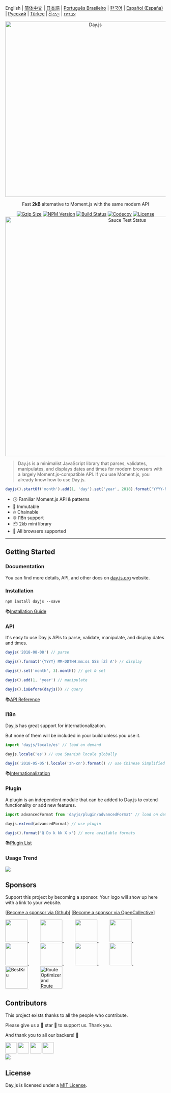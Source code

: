 English | [简体中文](./docs/zh-cn/README.zh-CN.md) | [日本語](./docs/ja/README-ja.md) | [Português Brasileiro](./docs/pt-br/README-pt-br.md) | [한국어](./docs/ko/README-ko.md) | [Español (España)](./docs/es-es/README-es-es.md) | [Русский](./docs/ru/README-ru.md) | [Türkçe](./docs/tr/README-tr.md) | [සිංහල](./docs/si/README-si.md) | [עברית](./docs/he/README-he.md)

<p align="center"><a href="https://day.js.org/" target="_blank" rel="noopener noreferrer"><img width="550"
                                                                             src="https://user-images.githubusercontent.com/17680888/39081119-3057bbe2-456e-11e8-862c-646133ad4b43.png"
                                                                             alt="Day.js" /></a></p>
<p align="center">Fast <b>2kB</b> alternative to Moment.js with the same modern API</p>
<p align="center">
    <a href="https://bundlephobia.com/package/dayjs"><img
            src="https://img.shields.io/bundlephobia/minzip/dayjs?style=flat-square&color=%2345cc11"
            alt="Gzip Size"></a>
    <a href="https://www.npmjs.com/package/dayjs"><img src="https://img.shields.io/npm/v/dayjs.svg?style=flat-square&colorB=51C838"
                                                       alt="NPM Version"></a>
    <a href="https://github.com/iamkun/dayjs/actions/workflows/check.yml"><img
            src="https://img.shields.io/github/actions/workflow/status/iamkun/dayjs/check.yml?style=flat-square" alt="Build Status"></a>
    <a href="https://codecov.io/gh/iamkun/dayjs"><img
            src="https://img.shields.io/codecov/c/github/iamkun/dayjs/master.svg?style=flat-square" alt="Codecov"></a>
    <a href="https://github.com/iamkun/dayjs/blob/master/LICENSE"><img
            src="https://img.shields.io/badge/license-MIT-brightgreen.svg?style=flat-square" alt="License"></a>
    <br>
    <a href="https://saucelabs.com/u/dayjs">
        <img width="750" src="https://user-images.githubusercontent.com/17680888/40040137-8e3323a6-584b-11e8-9dba-bbe577ee8a7b.png" alt="Sauce Test Status">
    </a>
</p>

> Day.js is a minimalist JavaScript library that parses, validates, manipulates, and displays dates and times for modern browsers with a largely Moment.js-compatible API. If you use Moment.js, you already know how to use Day.js.

```js
dayjs().startOf('month').add(1, 'day').set('year', 2018).format('YYYY-MM-DD HH:mm:ss');
```

* 🕒 Familiar Moment.js API & patterns
* 💪 Immutable
* 🔥 Chainable
* 🌐 I18n support
* 📦 2kb mini library
* 👫 All browsers supported

---

## Getting Started

### Documentation

You can find more details, API, and other docs on [day.js.org](https://day.js.org/) website.

### Installation

```console
npm install dayjs --save
```

📚[Installation Guide](https://day.js.org/docs/en/installation/installation)

### API

It's easy to use Day.js APIs to parse, validate, manipulate, and display dates and times.

```javascript
dayjs('2018-08-08') // parse

dayjs().format('{YYYY} MM-DDTHH:mm:ss SSS [Z] A') // display

dayjs().set('month', 3).month() // get & set

dayjs().add(1, 'year') // manipulate

dayjs().isBefore(dayjs()) // query
```

📚[API Reference](https://day.js.org/docs/en/parse/parse)

### I18n

Day.js has great support for internationalization.

But none of them will be included in your build unless you use it.

```javascript
import 'dayjs/locale/es' // load on demand

dayjs.locale('es') // use Spanish locale globally

dayjs('2018-05-05').locale('zh-cn').format() // use Chinese Simplified locale in a specific instance
```

📚[Internationalization](https://day.js.org/docs/en/i18n/i18n)

### Plugin

A plugin is an independent module that can be added to Day.js to extend functionality or add new features.

```javascript
import advancedFormat from 'dayjs/plugin/advancedFormat' // load on demand

dayjs.extend(advancedFormat) // use plugin

dayjs().format('Q Do k kk X x') // more available formats
```

📚[Plugin List](https://day.js.org/docs/en/plugin/plugin)

### Usage Trend

<a href="https://npm-compare.com/moment,dayjs/#timeRange=THREE_YEARS" target="_blank">
  <img src="https://user-images.githubusercontent.com/3455798/270162667-c7bd2ebe-675e-45c6-a2c9-dc67f3b65d6e.png">
</a>

## Sponsors

Support this project by becoming a sponsor. Your logo will show up here with a link to your website.

[[Become a sponsor via Github](https://github.com/sponsors/iamkun/)] [[Become a sponsor via OpenCollective](https://opencollective.com/dayjs#sponsor)]

<a href="https://toyokumo.co.jp" target="_blank">
  <img width="70" src="https://user-images.githubusercontent.com/17680888/197092231-2367b5eb-1e43-467e-a311-23f7cd97b086.png">
</a>
&nbsp;&nbsp;&nbsp;&nbsp;&nbsp;&nbsp;&nbsp;&nbsp;
<a href="https://github.com/ken-swyfft" target="_blank">
  <img width="70" src="https://avatars.githubusercontent.com/u/65305317?v=4">
</a>
&nbsp;&nbsp;&nbsp;&nbsp;&nbsp;&nbsp;&nbsp;&nbsp;
<a href="https://opencollective.com/sight-and-sound-ministries" target="_blank">
  <img width="70" src="https://user-images.githubusercontent.com/17680888/232316426-cb99b4cf-0ccb-4e73-a6ce-e16dba6aadf4.png">
</a>
&nbsp;&nbsp;&nbsp;&nbsp;&nbsp;&nbsp;&nbsp;&nbsp;
<a href="https://chudovo.com/" target="_blank">
  <img width="70" src="https://images.opencollective.com/chudovo/3c866f5/logo/256.png?height=256">
</a>
&nbsp;&nbsp;&nbsp;&nbsp;&nbsp;&nbsp;&nbsp;&nbsp;
<a href="https://www.honrev.com" target="_blank">
  <img width="70" src="https://github.com/user-attachments/assets/b3203350-34c1-4637-b8b1-d9b8bab346d3">
</a>
&nbsp;&nbsp;&nbsp;&nbsp;&nbsp;&nbsp;&nbsp;&nbsp;
<a href="https://github.com/alan-eu" target="_blank">
  <img width="70" src="https://avatars.githubusercontent.com/u/18175329?s=52&v=4">
</a>
&nbsp;&nbsp;&nbsp;&nbsp;&nbsp;&nbsp;&nbsp;&nbsp;
<a href="https://www.exoflare.com/open-source/?utm_source=dayjs&utm_campaign=open_source" target="_blank">
  <img width="70" src="https://user-images.githubusercontent.com/17680888/162761622-1407a849-0c41-4591-8aa9-f98114ec2092.png">
</a>
&nbsp;&nbsp;&nbsp;&nbsp;&nbsp;&nbsp;&nbsp;&nbsp;
<a href="https://github.com/storyblok" target="_blank">
  <img width="70" src="https://avatars.githubusercontent.com/u/13880908?s=200&v=4">
</a>
&nbsp;&nbsp;&nbsp;&nbsp;&nbsp;&nbsp;&nbsp;&nbsp;
<a href="https://bestkru.com/" target="_blank">
  <img width="70" src="https://avatars.githubusercontent.com/u/159320286" alt="BestKru">
</a>
&nbsp;&nbsp;&nbsp;&nbsp;&nbsp;&nbsp;&nbsp;&nbsp;
<a href="https://route4me.com/" target="_blank">
  <img width="70" src="https://github.com/user-attachments/assets/3fbc86c5-98a9-49c2-beae-1969026fcd76" alt="Route Optimizer and Route Planner Software">
</a>


## Contributors

This project exists thanks to all the people who contribute.

Please give us a 💖 star 💖 to support us. Thank you.

And thank you to all our backers! 🙏

<a href="https://opencollective.com/dayjs/backer/0/website?requireActive=false" target="_blank"><img width="35" src="https://opencollective.com/dayjs/backer/0/avatar.svg?requireActive=false"></a>
<a href="https://opencollective.com/dayjs/backer/1/website?requireActive=false" target="_blank"><img width="35" src="https://opencollective.com/dayjs/backer/1/avatar.svg?requireActive=false"></a>
<a href="https://opencollective.com/dayjs/backer/2/website?requireActive=false" target="_blank"><img width="35" src="https://opencollective.com/dayjs/backer/2/avatar.svg?requireActive=false"></a>
<a href="https://opencollective.com/dayjs/backer/3/website?requireActive=false" target="_blank"><img width="35" src="https://opencollective.com/dayjs/backer/3/avatar.svg?requireActive=false"></a>
<br />
<a href="https://opencollective.com/dayjs#backers" target="_blank"><img src="https://opencollective.com/dayjs/contributors.svg?width=890" /></a>

## License

Day.js is licensed under a [MIT License](LICENSE).

